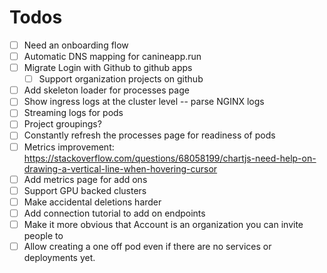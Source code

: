 # Todos
- [ ] Need an onboarding flow
- [ ] Automatic DNS mapping for canineapp.run
- [ ] Migrate Login with Github to github apps
  - [ ] Support organization projects on github
- [ ] Add skeleton loader for processes page
- [ ] Show ingress logs at the cluster level -- parse NGINX logs
- [ ] Streaming logs for pods
- [ ] Project groupings?
- [ ] Constantly refresh the processes page for readiness of pods
- [ ] Metrics improvement: https://stackoverflow.com/questions/68058199/chartjs-need-help-on-drawing-a-vertical-line-when-hovering-cursor
- [ ] Add metrics page for add ons
- [ ] Support GPU backed clusters
- [ ] Make accidental deletions harder
- [ ] Add connection tutorial to add on endpoints
- [ ] Make it more obvious that Account is an organization you can invite people to
- [ ] Allow creating a one off pod even if there are no services or deployments yet.
